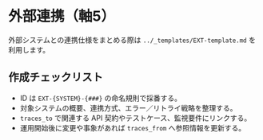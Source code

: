 # 外部連携（軸5）

外部システムとの連携仕様をまとめる際は `../_templates/EXT-template.md` を利用します。

## 作成チェックリスト
- ID は `EXT-{SYSTEM}-{###}` の命名規則で採番する。
- 対象システムの概要、連携方式、エラー／リトライ戦略を整理する。
- `traces_to` で関連する API 契約やテストケース、監視要件にリンクする。
- 運用開始後に変更や事象があれば `traces_from` へ参照情報を更新する。
